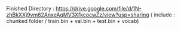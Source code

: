 Finished Directory : https://drive.google.com/file/d/1N-zhBkXXj9vm62AnxeAqMV3XfkcocwZz/view?usp=sharing ( include : chunked folder / train.bin + val.bin + test.bin + vocab)

